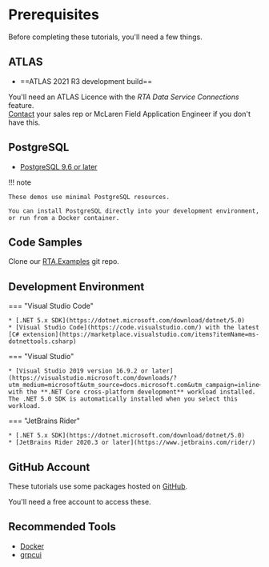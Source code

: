 # Prerequisites

Before completing these tutorials, you'll need a few things.

## ATLAS

* ==ATLAS 2021 R3 development build==

You'll need an ATLAS Licence with the _RTA Data Service Connections_ feature.  
[Contact](https://www.mclaren.com/applied/contact/) your sales rep or McLaren Field Application Engineer if you don't have this.

## PostgreSQL

* [PostgreSQL 9.6 or later](https://www.postgresql.org/)

!!! note

    These demos use minimal PostgreSQL resources.

    You can install PostgreSQL directly into your development environment, or run from a Docker container.  

## Code Samples

Clone our [RTA.Examples](https://github.com/mat-docs/RTA.Examples) git repo.

## Development Environment

=== "Visual Studio Code"

    * [.NET 5.x SDK](https://dotnet.microsoft.com/download/dotnet/5.0)
    * [Visual Studio Code](https://code.visualstudio.com/) with the latest [C# extension](https://marketplace.visualstudio.com/items?itemName=ms-dotnettools.csharp)

=== "Visual Studio"

    * [Visual Studio 2019 version 16.9.2 or later](https://visualstudio.microsoft.com/downloads/?utm_medium=microsoft&utm_source=docs.microsoft.com&utm_campaign=inline+link&utm_content=download+vs2019) with the **.NET Core cross-platform development** workload installed.  
    The .NET 5.0 SDK is automatically installed when you select this workload.

=== "JetBrains Rider"

    * [.NET 5.x SDK](https://dotnet.microsoft.com/download/dotnet/5.0)
    * [JetBrains Rider 2020.3 or later](https://www.jetbrains.com/rider/)

## GitHub Account

These tutorials use some packages hosted on [GitHub](https://github.com/mat-docs/packages).

You'll need a free account to access these.

## Recommended Tools

* [Docker](https://www.docker.com/products/docker-desktop)
* [grpcui](https://github.com/fullstorydev/grpcui/releases)
